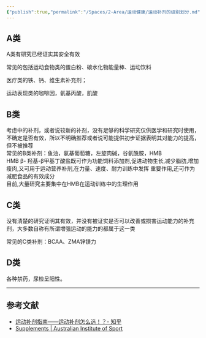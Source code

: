 ```yaml
---
{"publish":true,"permalink":"/Spaces/2-Area/运动健康/运动补剂的级别划分.md","aliases":"A类运动补剂","title":"运动补剂的级别划分","created":"2025-07-07","modified":"2025-07-07","cssclasses":""}
---
```



## A类

A类有研究已经证实其安全有效

常见的包括运动食物类的蛋白粉、碳水化物能量棒、运动饮料

医疗类的铁、钙、维生素补充剂；

运动表现类的咖啡因，氨基丙酸，肌酸

## B类

考虑中的补剂，或者说较新的补剂，没有足够的科学研究仅供医学和研究时使用，不确定是否有效，所以不明确推荐或者说可能提供初步证据表明其对能力的提高，但不被推荐  
常见的B类补剂：鱼油，氨基葡萄糖，左旋肉碱，谷氨酰胺，HMB  
HMB β- 羟基-β甲基丁酸盐既可作为功能饲料添加剂,促进动物生长,减少脂肪,增加瘦肉,又可用于运动营养补剂,在力量、速度、耐力训练中发挥 重要作用,还可作为减肥食品的有效成分  
目前,大量研究主要集中在HMB在运动训练中的生理作用

## **C类**

没有清楚的研究证明其有效，并没有被证实是否可以改善或损害运动能力的补充剂，大多数自称有所谓增强运动的能力的都属于这一类

常见的C类补剂：BCAA、ZMA锌镁力

## D类

各种禁药，尿检呈阳性。

---

## 参考文献

- [运动补剂指南——运动补剂怎么选！？- 知乎](https://zhuanlan.zhihu.com/p/55637263)
- [Supplements | Australian Institute of Sport](https://www.ais.gov.au/nutrition/supplements)
